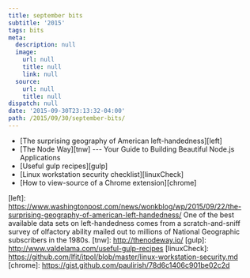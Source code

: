 ```yaml
---
title: september bits
subtitle: '2015'
tags: bits
meta:
  description: null
  image:
    url: null
    title: null
    link: null
  source:
    url: null
    title: null
dispatch: null
date: '2015-09-30T23:13:32-04:00'
path: /2015/09/30/september-bits/
---
```


* [The surprising geography of American left-handedness][left]
* [The Node Way][tnw] --- Your Guide to Building Beautiful Node.js Applications
* [Useful gulp recipes][gulp]
* [Linux workstation security checklist][linuxCheck]
* [How to view-source of a Chrome extension][chrome]

[left]: https://www.washingtonpost.com/news/wonkblog/wp/2015/09/22/the-surprising-geography-of-american-left-handedness/ One of the best available data sets on left-handedness comes from a scratch-and-sniff survey of olfactory ability mailed out to millions of National Geographic subscribers in the 1980s.
[tnw]: http://thenodeway.io/
[gulp]: http://www.valdelama.com/useful-gulp-recipes
[linuxCheck]: https://github.com/lfit/itpol/blob/master/linux-workstation-security.md
[chrome]: https://gist.github.com/paulirish/78d6c1406c901be02c2d

